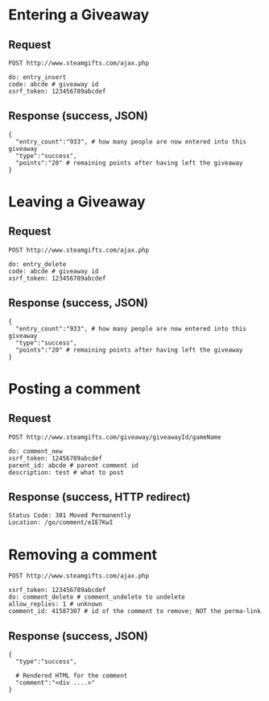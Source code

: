 # Entering a Giveaway

## Request

    POST http://www.steamgifts.com/ajax.php

    do: entry_insert
    code: abcde # giveaway id
    xsrf_token: 123456789abcdef

## Response (success, JSON)

    {
      "entry_count":"933", # how many people are now entered into this giveaway
      "type":"success",
      "points":"20" # remaining points after having left the giveaway
    }

# Leaving a Giveaway

## Request

    POST http://www.steamgifts.com/ajax.php

    do: entry_delete
    code: abcde # giveaway id
    xsrf_token: 123456789abcdef

## Response (success, JSON)

    {
      "entry_count":"933", # how many people are now entered into this giveaway
      "type":"success",
      "points":"20" # remaining points after having left the giveaway
    }

# Posting a comment

## Request

    POST http://www.steamgifts.com/giveaway/giveawayId/gameName

    do: comment_new
    xsrf_token: 12456789abcdef
    parent_id: abcde # parent comment id
    description: test # what to post

## Response (success, HTTP redirect)

    Status Code: 301 Moved Permanently
    Location: /go/comment/eIE7KwI

# Removing a comment

    POST http://www.steamgifts.com/ajax.php

    xsrf_token: 123456789abcdef
    do: comment_delete # comment_undelete to undelete
    allow_replies: 1 # unknown
    comment_id: 41587307 # id of the comment to remove; NOT the perma-link

## Response (success, JSON)

    {
      "type":"success",

      # Rendered HTML for the comment
      "comment":"<div ....>"
    }
